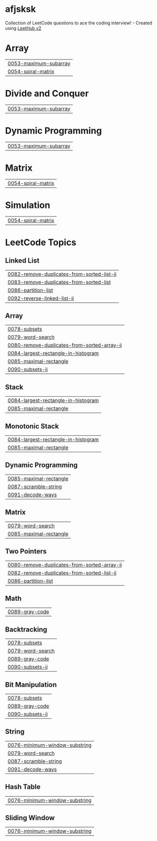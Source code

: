 # afjsksk
Collection of LeetCode questions to ace the coding interview! - Created using [LeetHub v2](https://github.com/arunbhardwaj/LeetHub-2.0)


# Array
|  |
| ------- |
| [0053-maximum-subarray](https://github.com/octavvia/afjsksk/tree/master/0053-maximum-subarray) |
| [0054-spiral-matrix](https://github.com/octavvia/afjsksk/tree/master/0054-spiral-matrix) |
# Divide and Conquer
|  |
| ------- |
| [0053-maximum-subarray](https://github.com/octavvia/afjsksk/tree/master/0053-maximum-subarray) |
# Dynamic Programming
|  |
| ------- |
| [0053-maximum-subarray](https://github.com/octavvia/afjsksk/tree/master/0053-maximum-subarray) |
# Matrix
|  |
| ------- |
| [0054-spiral-matrix](https://github.com/octavvia/afjsksk/tree/master/0054-spiral-matrix) |
# Simulation
|  |
| ------- |
| [0054-spiral-matrix](https://github.com/octavvia/afjsksk/tree/master/0054-spiral-matrix) |
<!---LeetCode Topics Start-->
# LeetCode Topics
## Linked List
|  |
| ------- |
| [0082-remove-duplicates-from-sorted-list-ii](https://github.com/octavvia/afjsksk/tree/master/0082-remove-duplicates-from-sorted-list-ii) |
| [0083-remove-duplicates-from-sorted-list](https://github.com/octavvia/afjsksk/tree/master/0083-remove-duplicates-from-sorted-list) |
| [0086-partition-list](https://github.com/octavvia/afjsksk/tree/master/0086-partition-list) |
| [0092-reverse-linked-list-ii](https://github.com/octavvia/afjsksk/tree/master/0092-reverse-linked-list-ii) |
## Array
|  |
| ------- |
| [0078-subsets](https://github.com/octavvia/afjsksk/tree/master/0078-subsets) |
| [0079-word-search](https://github.com/octavvia/afjsksk/tree/master/0079-word-search) |
| [0080-remove-duplicates-from-sorted-array-ii](https://github.com/octavvia/afjsksk/tree/master/0080-remove-duplicates-from-sorted-array-ii) |
| [0084-largest-rectangle-in-histogram](https://github.com/octavvia/afjsksk/tree/master/0084-largest-rectangle-in-histogram) |
| [0085-maximal-rectangle](https://github.com/octavvia/afjsksk/tree/master/0085-maximal-rectangle) |
| [0090-subsets-ii](https://github.com/octavvia/afjsksk/tree/master/0090-subsets-ii) |
## Stack
|  |
| ------- |
| [0084-largest-rectangle-in-histogram](https://github.com/octavvia/afjsksk/tree/master/0084-largest-rectangle-in-histogram) |
| [0085-maximal-rectangle](https://github.com/octavvia/afjsksk/tree/master/0085-maximal-rectangle) |
## Monotonic Stack
|  |
| ------- |
| [0084-largest-rectangle-in-histogram](https://github.com/octavvia/afjsksk/tree/master/0084-largest-rectangle-in-histogram) |
| [0085-maximal-rectangle](https://github.com/octavvia/afjsksk/tree/master/0085-maximal-rectangle) |
## Dynamic Programming
|  |
| ------- |
| [0085-maximal-rectangle](https://github.com/octavvia/afjsksk/tree/master/0085-maximal-rectangle) |
| [0087-scramble-string](https://github.com/octavvia/afjsksk/tree/master/0087-scramble-string) |
| [0091-decode-ways](https://github.com/octavvia/afjsksk/tree/master/0091-decode-ways) |
## Matrix
|  |
| ------- |
| [0079-word-search](https://github.com/octavvia/afjsksk/tree/master/0079-word-search) |
| [0085-maximal-rectangle](https://github.com/octavvia/afjsksk/tree/master/0085-maximal-rectangle) |
## Two Pointers
|  |
| ------- |
| [0080-remove-duplicates-from-sorted-array-ii](https://github.com/octavvia/afjsksk/tree/master/0080-remove-duplicates-from-sorted-array-ii) |
| [0082-remove-duplicates-from-sorted-list-ii](https://github.com/octavvia/afjsksk/tree/master/0082-remove-duplicates-from-sorted-list-ii) |
| [0086-partition-list](https://github.com/octavvia/afjsksk/tree/master/0086-partition-list) |
## Math
|  |
| ------- |
| [0089-gray-code](https://github.com/octavvia/afjsksk/tree/master/0089-gray-code) |
## Backtracking
|  |
| ------- |
| [0078-subsets](https://github.com/octavvia/afjsksk/tree/master/0078-subsets) |
| [0079-word-search](https://github.com/octavvia/afjsksk/tree/master/0079-word-search) |
| [0089-gray-code](https://github.com/octavvia/afjsksk/tree/master/0089-gray-code) |
| [0090-subsets-ii](https://github.com/octavvia/afjsksk/tree/master/0090-subsets-ii) |
## Bit Manipulation
|  |
| ------- |
| [0078-subsets](https://github.com/octavvia/afjsksk/tree/master/0078-subsets) |
| [0089-gray-code](https://github.com/octavvia/afjsksk/tree/master/0089-gray-code) |
| [0090-subsets-ii](https://github.com/octavvia/afjsksk/tree/master/0090-subsets-ii) |
## String
|  |
| ------- |
| [0076-minimum-window-substring](https://github.com/octavvia/afjsksk/tree/master/0076-minimum-window-substring) |
| [0079-word-search](https://github.com/octavvia/afjsksk/tree/master/0079-word-search) |
| [0087-scramble-string](https://github.com/octavvia/afjsksk/tree/master/0087-scramble-string) |
| [0091-decode-ways](https://github.com/octavvia/afjsksk/tree/master/0091-decode-ways) |
## Hash Table
|  |
| ------- |
| [0076-minimum-window-substring](https://github.com/octavvia/afjsksk/tree/master/0076-minimum-window-substring) |
## Sliding Window
|  |
| ------- |
| [0076-minimum-window-substring](https://github.com/octavvia/afjsksk/tree/master/0076-minimum-window-substring) |
<!---LeetCode Topics End-->